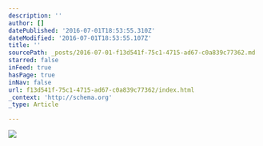 ```yaml
---
description: ''
author: []
datePublished: '2016-07-01T18:53:55.310Z'
dateModified: '2016-07-01T18:53:55.107Z'
title: ''
sourcePath: _posts/2016-07-01-f13d541f-75c1-4715-ad67-c0a839c77362.md
starred: false
inFeed: true
hasPage: true
inNav: false
url: f13d541f-75c1-4715-ad67-c0a839c77362/index.html
_context: 'http://schema.org'
_type: Article

---
```

![](https://the-grid-user-content.s3-us-west-2.amazonaws.com/069ff353-ccc3-44c5-93be-60c5465206ad.jpg)